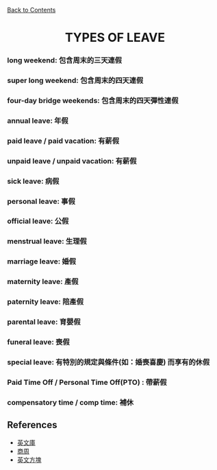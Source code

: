 ﻿[Back to Contents](../README.md)

<h1 style="text-align: center;">TYPES OF LEAVE</h1>

### long weekend: 包含周末的三天連假

### super long weekend: 包含周末的四天連假

### four-day bridge weekends: 包含周末的四天彈性連假

### annual leave: 年假

### paid leave / paid vacation: 有薪假

### unpaid leave / unpaid vacation: 有薪假

### sick leave: 病假

### personal leave: 事假

### official leave: 公假

### menstrual leave: 生理假

### marriage leave: 婚假

### maternity leave: 產假

### paternity leave: 陪產假

### parental leave: 育嬰假

### funeral leave: 喪假

### special leave: 有特別的規定與條件(如：婚喪喜慶) 而享有的休假

### Paid Time Off / Personal Time Off(PTO) : 帶薪假

### compensatory time / comp time: 補休


## References
- [英文庫](https://english.cool/special-types-of-leave/)
- [商周](https://www.businessweekly.com.tw/careers/blog/21808)
- [英文方塊](https://cubelish.com.tw/cheryl-leave/)
